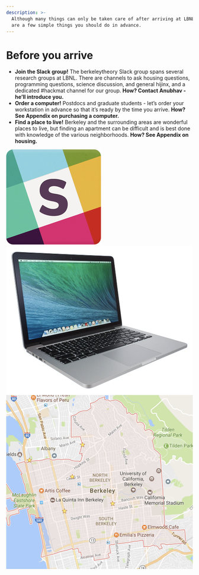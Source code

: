 ```yaml
---
description: >-
  Although many things can only be taken care of after arriving at LBNL, here
  are a few simple things you should do in advance.
---
```


# Before you arrive

* **Join the Slack group!** The berkeleytheory Slack group spans several research groups at LBNL. There are channels to ask housing questions, programming questions, science discussion, and general hijinx, and a dedicated #hackmat channel for our group. **How? Contact Anubhav - he’ll introduce you.**
* **Order a computer!** Postdocs and graduate students - let’s order your workstation in advance so that it’s ready by the time you arrive. **How? See Appendix on purchasing a computer.**
* **Find a place to live!** Berkeley and the surrounding areas are wonderful places to live, but finding an apartment can be difficult and is best done with knowledge of the various neighborhoods. **How? See Appendix on housing.**

<img src="../.gitbook/assets/image (6).png" alt="" data-size="original">![](<../.gitbook/assets/image (7).png>)![](<../.gitbook/assets/image (8).png>)

